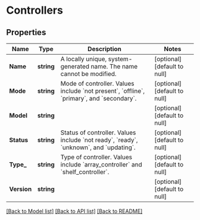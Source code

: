 # Controllers

## Properties
Name | Type | Description | Notes
------------ | ------------- | ------------- | -------------
**Name** | **string** | A locally unique, system-generated name. The name cannot be modified. | [optional] [default to null]
**Mode** | **string** | Mode of controller. Values include &#x60;not present&#x60;, &#x60;offline&#x60;, &#x60;primary&#x60;, and &#x60;secondary&#x60;. | [optional] [default to null]
**Model** | **string** |  | [optional] [default to null]
**Status** | **string** | Status of controller. Values include &#x60;not ready&#x60;, &#x60;ready&#x60;, &#x60;unknown&#x60;, and &#x60;updating&#x60;. | [optional] [default to null]
**Type_** | **string** | Type of controller. Values include &#x60;array_controller&#x60; and &#x60;shelf_controller&#x60;. | [optional] [default to null]
**Version** | **string** |  | [optional] [default to null]

[[Back to Model list]](../README.md#documentation-for-models) [[Back to API list]](../README.md#documentation-for-api-endpoints) [[Back to README]](../README.md)

